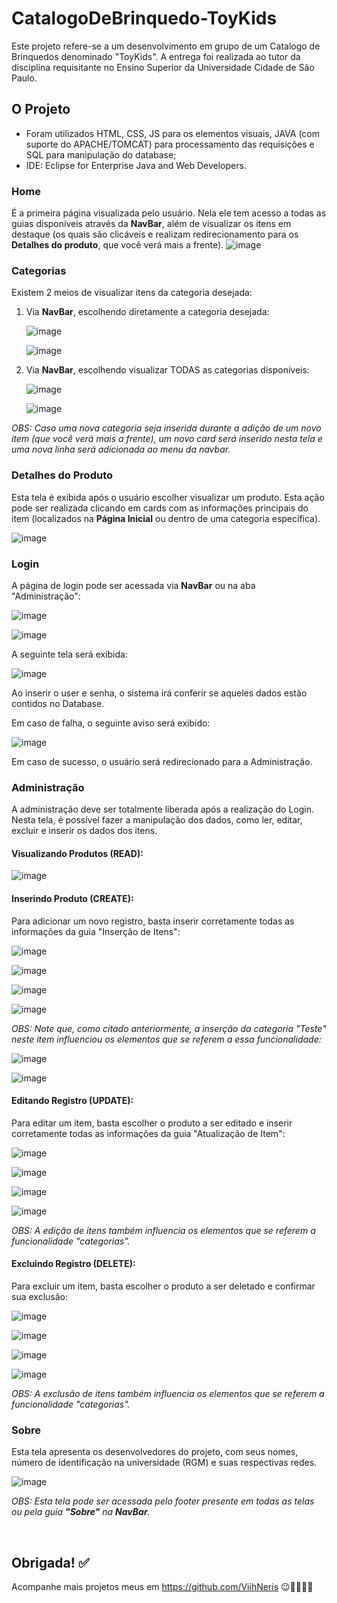 # CatalogoDeBrinquedo-ToyKids
Este projeto refere-se a um desenvolvimento em grupo de um Catalogo de Brinquedos denominado "ToyKids". A entrega foi realizada ao tutor da disciplina requisitante no Ensino Superior da Universidade Cidade de São Paulo.

## O Projeto
- Foram utilizados HTML, CSS, JS para os elementos visuais, JAVA (com suporte do APACHE/TOMCAT) para processamento das requisições e SQL para manipulação do database;
- IDE: Eclipse for Enterprise Java and Web Developers.

### Home
É a primeira página visualizada pelo usuário. Nela ele tem acesso a todas as guias disponíveis através da <b>NavBar</b>, além de visualizar os itens em destaque (os quais são clicáveis e realizam redirecionamento para os <b>Detalhes do produto</b>, que você verá mais a frente). 
![image](https://github.com/ViihNeris/CatalogoDeBrinquedo-ToyKids/assets/93789218/d0f29f1c-6d02-45f6-85e1-a5346d7f43f4)

### Categorias
Existem 2 meios de visualizar itens da categoria desejada:
1.  Via <b>NavBar</b>, escolhendo diretamente a categoria desejada:
   
    ![image](https://github.com/ViihNeris/CatalogoDeBrinquedo-ToyKids/assets/93789218/b1d5af21-6d97-48a9-89d1-d4f280308cb9)

    ![image](https://github.com/ViihNeris/CatalogoDeBrinquedo-ToyKids/assets/93789218/2b6ea16f-3e19-4f4d-a759-99a8da9fca0d)


2.  Via <b>NavBar</b>, escolhendo visualizar TODAS as categorias disponíveis:

     ![image](https://github.com/ViihNeris/CatalogoDeBrinquedo-ToyKids/assets/93789218/27de824c-877a-405f-9b71-21e11d8f3c23)


     ![image](https://github.com/ViihNeris/CatalogoDeBrinquedo-ToyKids/assets/93789218/9cc1ed44-27ad-4faf-8e1c-be4fc6955835)

<i>OBS: Caso uma nova categoria seja inserida durante a adição de um novo item (que você verá mais a frente), um novo card será inserido nesta tela e uma nova linha será adicionada ao menu da navbar.</i>

### Detalhes do Produto
Esta tela é exibida após o usuário escolher visualizar um produto. Esta ação pode ser realizada clicando em cards com as informações principais do item (localizados na <b>Página Inicial</b> ou dentro de uma categoria específica).

![image](https://github.com/ViihNeris/CatalogoDeBrinquedo-ToyKids/assets/93789218/f63ff761-53ae-49b8-a798-971f38b90392)


### Login
A página de login pode ser acessada via <b>NavBar</b> ou na aba "Administração":

![image](https://github.com/ViihNeris/CatalogoDeBrinquedo-ToyKids/assets/93789218/48651d22-21b5-4974-9c95-5cad345f5533)

![image](https://github.com/ViihNeris/CatalogoDeBrinquedo-ToyKids/assets/93789218/742961ac-957f-4098-80e9-9abb74184974)


A seguinte tela será exibida:

![image](https://github.com/ViihNeris/CatalogoDeBrinquedo-ToyKids/assets/93789218/9e967d40-69ff-4175-b717-56e404101b5c)

Ao inserir o user e senha, o sistema irá conferir se aqueles dados estão contidos no Database. 

Em caso de falha, o seguinte aviso será exibido:

![image](https://github.com/ViihNeris/CatalogoDeBrinquedo-ToyKids/assets/93789218/a404dafd-7b70-4ef7-9b58-cab7c3cbab8b)

Em caso de sucesso, o usuário será redirecionado para a Administração.

### Administração
A administração deve ser totalmente liberada após a realização do Login. Nesta tela, é possível fazer a manipulação dos dados, como ler, editar, excluir e inserir os dados dos itens.

#### Visualizando Produtos (READ):
![image](https://github.com/ViihNeris/CatalogoDeBrinquedo-ToyKids/assets/93789218/7c8df800-fddf-4035-89e1-96fb1654d239)

#### Inserindo Produto (CREATE):
Para adicionar um novo registro, basta inserir corretamente todas as informações da guia "Inserção de Itens":

![image](https://github.com/ViihNeris/CatalogoDeBrinquedo-ToyKids/assets/93789218/aceb3ff3-b595-48af-8cf9-672a9bfc8056)

![image](https://github.com/ViihNeris/CatalogoDeBrinquedo-ToyKids/assets/93789218/adca682d-11c9-4a47-b4d1-3f7ba420ed7e)

![image](https://github.com/ViihNeris/CatalogoDeBrinquedo-ToyKids/assets/93789218/c5680cbd-96e4-4f9e-bbe9-76fe94eeedd5)

![image](https://github.com/ViihNeris/CatalogoDeBrinquedo-ToyKids/assets/93789218/3db71c63-585a-4270-83d0-c9158a3eed5f)

<i>OBS: Note que, como citado anteriormente, a inserção da categoria "Teste" neste item influenciou os elementos que se referem a essa funcionalidade:</i>

![image](https://github.com/ViihNeris/CatalogoDeBrinquedo-ToyKids/assets/93789218/c3eb9dc9-18fe-4f4c-92a1-567599c73834)

![image](https://github.com/ViihNeris/CatalogoDeBrinquedo-ToyKids/assets/93789218/aecbe37d-d59a-4114-ba59-8f04e996e06c)


#### Editando Registro (UPDATE):
Para editar um item, basta escolher o produto a ser editado e inserir corretamente todas as informações da guia "Atualização de Item":

![image](https://github.com/ViihNeris/CatalogoDeBrinquedo-ToyKids/assets/93789218/2d791c11-097d-46c5-ae85-c94c9a6d3764)

![image](https://github.com/ViihNeris/CatalogoDeBrinquedo-ToyKids/assets/93789218/9d99481d-0cf3-497c-be58-6281a2e19f4a)

![image](https://github.com/ViihNeris/CatalogoDeBrinquedo-ToyKids/assets/93789218/58909a2e-9715-4e78-8ed0-16b8b989835a)

![image](https://github.com/ViihNeris/CatalogoDeBrinquedo-ToyKids/assets/93789218/206c999b-79ff-4e80-a379-6291714c2b4e)

<i>OBS: A edição de itens também influencia os elementos que se referem a funcionalidade "categorias".</i>

#### Excluindo Registro (DELETE):
Para excluir um item, basta escolher o produto a ser deletado e confirmar sua exclusão:

![image](https://github.com/ViihNeris/CatalogoDeBrinquedo-ToyKids/assets/93789218/09b97362-9324-41f3-a9e1-33a69da1d5be)

![image](https://github.com/ViihNeris/CatalogoDeBrinquedo-ToyKids/assets/93789218/1dcf322f-60a1-4e2b-8357-bccf04b28ffc)

![image](https://github.com/ViihNeris/CatalogoDeBrinquedo-ToyKids/assets/93789218/91bb1af8-374a-4d05-bed4-91414a478e10)

![image](https://github.com/ViihNeris/CatalogoDeBrinquedo-ToyKids/assets/93789218/d04ce297-0dfe-45d5-81d4-90b0d0d6a545)

<i>OBS: A exclusão de itens também influencia os elementos que se referem a funcionalidade "categorias".</i>

### Sobre
Esta tela apresenta os desenvolvedores do projeto, com seus nomes, número de identificação na universidade (RGM) e suas respectivas redes. 

![image](https://github.com/ViihNeris/CatalogoDeBrinquedo-ToyKids/assets/93789218/9bb5c2ba-9cbe-48e3-ba94-a446791ef3eb)

<i>OBS: Esta tela pode ser acessada pelo footer presente em todas as telas ou pela guia <b>"Sobre"</b> na <b>NavBar</b>.</i>

<br>

## Obrigada! ✅
Acompanhe mais projetos meus em https://github.com/ViihNeris 😉💜👩🏻‍💻




